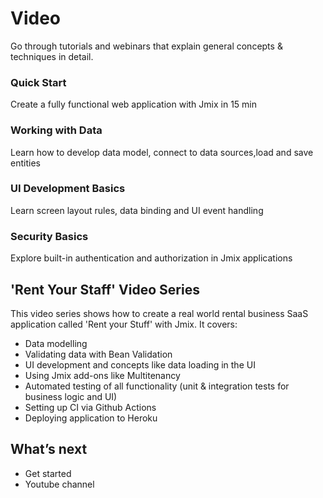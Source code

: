 # Video

Go through tutorials and webinars that explain general concepts & techniques in detail.

### Quick Start
Create a fully functional web application with Jmix in 15 min

### Working with Data
Learn how to develop data model, connect to data sources,load and save entities

### UI Development Basics 
Learn screen layout rules, data binding and UI event handling

### Security Basics
Explore built-in authentication and authorization in Jmix applications

## 'Rent Your Staff' Video Series

This video series shows how to create a real world rental business SaaS application called 'Rent your
Stuff' with Jmix.
It covers:

- Data modelling
- Validating data with Bean Validation
- UI development and concepts like data loading in the UI
- Using Jmix add-ons like Multitenancy
- Automated testing of all functionality (unit & integration tests for business logic and UI)
- Setting up CI via Github Actions
- Deploying application to Heroku

## What’s next
- Get started
- Youtube channel


